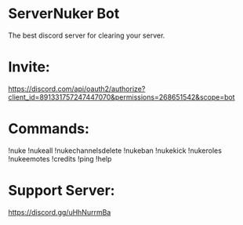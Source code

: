 # ServerNuker Bot
The best discord server for clearing your server.

# Invite:
https://discord.com/api/oauth2/authorize?client_id=891331757247447070&permissions=268651542&scope=bot

# Commands:
!nuke
!nukeall
!nukechannelsdelete
!nukeban
!nukekick
!nukeroles
!nukeemotes
!credits
!ping
!help

# Support Server:
https://discord.gg/uHhNurrmBa
